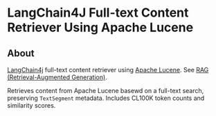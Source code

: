 # LangChain4J Full-text Content Retriever Using Apache Lucene

## About

[LangChain4j](https://docs.langchain4j.dev/) full-text content retriever using [Apache Lucene](https://lucene.apache.org/). See [RAG (Retrieval-Augmented Generation)](https://docs.langchain4j.dev/tutorials/rag/).

Retrieves content from Apache Lucene basewd on a full-text search, preserving `TextSegment` metadata. Includes CL100K token counts and similarity scores.
